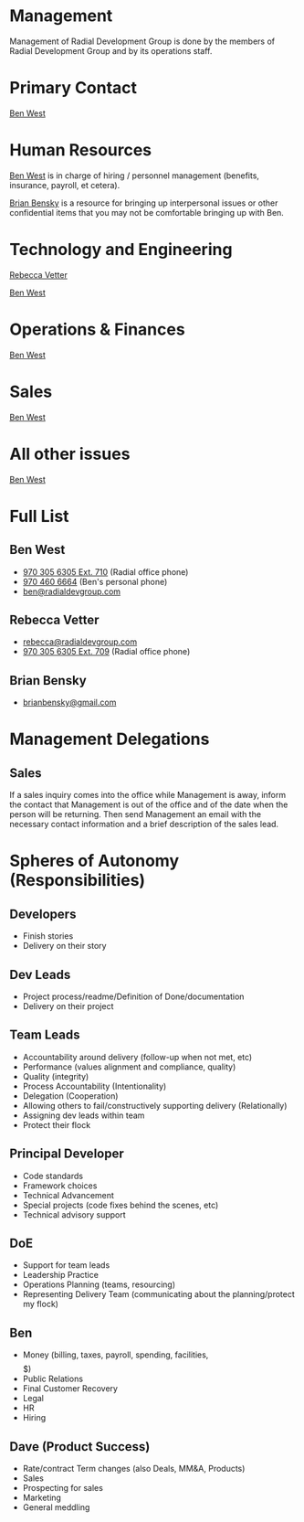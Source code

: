 # Management
Management of Radial Development Group is done by the members of Radial Development Group and by its operations staff.

# Primary Contact
[Ben West](#ben-west)

# Human Resources
[Ben West](#ben-west) is in charge of hiring / personnel management (benefits, insurance, payroll, et cetera).

[Brian Bensky](#brian-bensky) is a resource for bringing up interpersonal issues or other confidential items that you may not be comfortable bringing up with Ben.

# Technology and Engineering
[Rebecca Vetter](#rebecca-vetter)

[Ben West](#ben-west)

# Operations & Finances
[Ben West](#ben-west)

# Sales
[Ben West](#ben-west)

# All other issues
[Ben West](#ben-west)

# Full List
## Ben West
  - [970 305 6305 Ext. 710](tel:9703056305) (Radial office phone)
  - [970 460 6664](tel:9704606664) (Ben's personal phone)
  - [ben@radialdevgroup.com](mailto:ben@radialdevgroup.com)

## Rebecca Vetter
  - [rebecca@radialdevgroup.com](mailto:rebecca@radialdevgroup.com)
  - [970 305 6305 Ext. 709](tel:9703056305) (Radial office phone)

## Brian Bensky
  - [brianbensky@gmail.com](mailto:brianbensky@gmail.com)

# Management Delegations
## Sales
If a sales inquiry comes into the office while Management is away, inform the contact that Management is out of the office and of the date when the person will be returning. Then send Management an email with the necessary contact information and a brief description of the sales lead.

# Spheres of Autonomy (Responsibilities)

## Developers
- Finish stories
- Delivery on their story

## Dev Leads
- Project process/readme/Definition of Done/documentation
- Delivery on their project

## Team Leads
- Accountability around delivery (follow-up when not met, etc)
- Performance (values alignment and compliance, quality)
- Quality (integrity)
- Process Accountability (Intentionality)
- Delegation (Cooperation)
- Allowing others to fail/constructively supporting delivery (Relationally)
- Assigning dev leads within team
- Protect their flock

## Principal Developer
- Code standards
- Framework choices
- Technical Advancement
- Special projects (code fixes behind the scenes, etc)
- Technical advisory support

## DoE
- Support for team leads
- Leadership Practice
- Operations Planning (teams, resourcing)
- Representing Delivery Team (communicating about the planning/protect my flock)

## Ben
- Money (billing, taxes, payroll, spending, facilities, $$$$$)
- Public Relations
- Final Customer Recovery
- Legal
- HR
- Hiring

## Dave (Product Success)
- Rate/contract Term changes (also Deals, MM&A, Products)
- Sales
- Prospecting for sales
- Marketing
- General meddling